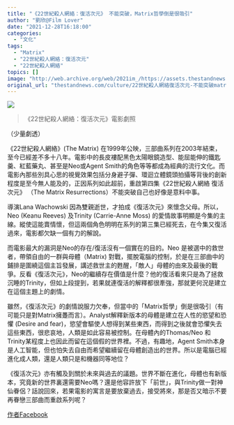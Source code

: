 ```yaml
---
title: "《22世紀殺人網絡：復活次元》 不能突破，Matrix哲學倒是很吸引"
author: "劉欣@Film Lover"
date: "2021-12-28T16:18:00"
categories:
  - "文化"
tags:
  - "Matrix"
  - "22世紀殺人網絡：復活次元"
  - "22世紀殺人網絡"
topics: []
image: "http://web.archive.org/web/2021im_/https://assets.thestandnews.com/media/photos/22%E4%B8%96%E7%B4%80%E6%AE%BA%E4%BA%BA%E7%B6%B2%E7%B5%A14.jpeg"
original_url: "thestandnews.com/culture/22世紀殺人網絡復活次元-不能突破matrix哲學倒是很吸引"
---
```

![](http://web.archive.org/web/2021im_/https://assets.thestandnews.com/media/photos/22%E4%B8%96%E7%B4%80%E6%AE%BA%E4%BA%BA%E7%B6%B2%E7%B5%A14.jpeg)
> 《22世紀殺人網絡：復活次元》電影劇照

（少量劇透）

《22世紀殺人網絡》(The Matrix) 在1999年公映，三部曲系列在2003年結束，至今已經差不多十八年。電影中的長皮褸配黑色太陽眼鏡造型、能屈能伸的鐵匙羹、紅藍藥丸、甚至是Neo或Agent Smith的角色等等都成為經典的流行文化。而電影內那些別具心思的視覺效果包括分身避子彈、環迴立體鏡頭拍攝等背後的創新程度是至今無人能及的，正因系列如此超前，重啟第四集《22世紀殺人網絡 復活次元》 （The Matrix Resurrections）不能突破自己也好像是意料中事。

導演Lana Wachowski 因為雙親逝世，才拍成《復活次元》來懷念父母。所以，Neo (Keanu Reeves) 及Trinity (Carrie-Anne Moss) 的愛情故事明顯是今集的主線。縱使這能賣情懷，但這兩個角色明明在系列的第三集已經死去，在今集又復活過來，電影都欠缺一個有力的解說。

而電影最大的漏洞是Neo的存在/復活沒有一個實在的目的。Neo 是被選中的救世者，帶領自由的一群與母體（Matrix) 對戰，擺脫電腦的控制，於是在三部曲中的鋪排是圍繞這個主旨發展，講述救世主的甦醒，「敵人」母體的由來及最後的戰爭。反看《復活次元》，Neo的繼續存在價值是什麼？他的復活看來只是為了拯救沉睡的Trinity，但如上段提到，若果就連復活的解釋都很牽強，那就更何況是建立在這個主題上的劇情。

雖然，《復活次元》的劇情說服力欠奉，但當中的「Matrix哲學」倒是很吸引（有可能只是對Matrix擁躉而言）。Analyst解釋新版本的母體是建立在人性的慾望和恐懼 (Desire and fear)，慾望會驅使人想得到某些東西，而得到之後就會恐懼失去這些東西，很悲哀地，人類是如此容易被控制。在母體內的Thomas/Neo 和Trinity某程度上也因此而留在這個假的世界裡。不過，有趣地，Agent Smith本身是人工智能，但也怕失去自由而希望繼續留在母體創造出的世界。所以是電腦已經進化成人類，還是人類只是和機器同等地位？

《復活次元》亦有觸及到關於未來與過去的議題。世界不斷在進化，母體也有新版本，究竟新的世界裏還需要Neo嗎？還是他容許放下「前世」，與Trinity做一對神仙眷侶？話說回來，若果電影的寓言是要放棄過去，接受將來，那是否又暗示不要再眷戀三部曲而重啟系列呢？

[作者Facebook](http://web.archive.org/web/20211228083932/https://www.facebook.com/filmlover852/)